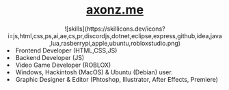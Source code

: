 <div align="center">
<h1><a href="https://axonz.me">axonz.me</a></h1>
![skills](https://skillicons.dev/icons?i=js,html,css,ps,ai,ae,cs,pr,discordjs,dotnet,eclipse,express,github,idea,java,lua,rasberrypi,apple,ubuntu,robloxstudio.png)
</div>
<li>
  Frontend Developer (HTML,CSS,JS)
</li>
<li>
  Backend Developer (JS)
</li>
<li>
  Video Game Developer (ROBLOX)
</li>
<li>
  Windows, Hackintosh (MacOS) & Ubuntu (Debian) user.
</li>
<li>
  Graphic Designer & Editor (Phtoshop, Illustrator, After Effects, Premiere)
</li>
